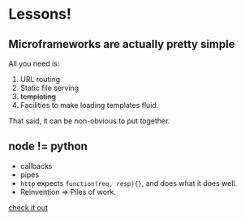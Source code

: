 # Lessons! #
## Microframeworks are actually pretty simple ##
All you need is:

1. URL routing
2. Static file serving
3. ~~templating~~
4. Facilities to make loading templates fluid.

That said, it can be non-obvious to put together.

## node != python ##
- callbacks
- pipes
- `http` expects `function(req, resp){}`, and does what it does well.
- Reinvention => Piles of work.

[check it out](check_it_out.md)
